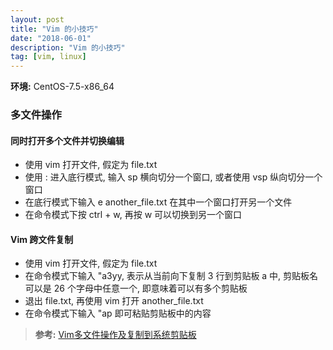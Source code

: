 ```yaml
---
layout: post
title: "Vim 的小技巧"
date: "2018-06-01"
description: "Vim 的小技巧"
tag: [vim, linux]
---
```


**环境:** CentOS-7.5-x86_64

### 多文件操作

#### 同时打开多个文件并切换编辑
- 使用 vim 打开文件, 假定为 file.txt
- 使用 : 进入底行模式, 输入 sp 横向切分一个窗口, 或者使用 vsp 纵向切分一个窗口
- 在底行模式下输入 e another_file.txt 在其中一个窗口打开另一个文件
- 在命令模式下按 ctrl + w, 再按 w 可以切换到另一个窗口

#### Vim 跨文件复制
- 使用 vim 打开文件, 假定为 file.txt
- 在命令模式下输入 "a3yy, 表示从当前向下复制 3 行到剪贴板 a 中, 剪贴板名可以是 26 个字母中任意一个, 即意味着可以有多个剪贴板
- 退出 file.txt, 再使用 vim 打开 another_file.txt
- 在命令模式下输入 "ap 即可粘贴剪贴板中的内容

>**参考:**
[Vim多文件操作及复制到系统剪贴板](https://blog.csdn.net/I_Moo/article/details/48653107)

